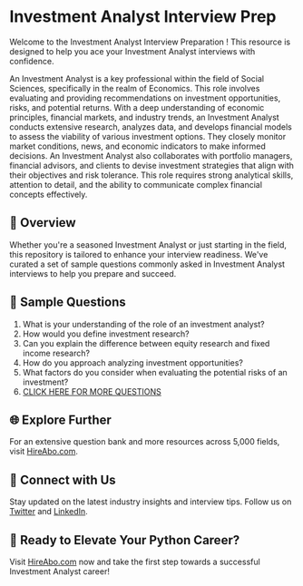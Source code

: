 # Investment Analyst Interview Prep

Welcome to the Investment Analyst Interview Preparation ! This resource is designed to help you ace your Investment Analyst interviews with confidence.

An Investment Analyst is a key professional within the field of Social Sciences, specifically in the realm of Economics. This role involves evaluating and providing recommendations on investment opportunities, risks, and potential returns. With a deep understanding of economic principles, financial markets, and industry trends, an Investment Analyst conducts extensive research, analyzes data, and develops financial models to assess the viability of various investment options. They closely monitor market conditions, news, and economic indicators to make informed decisions. An Investment Analyst also collaborates with portfolio managers, financial advisors, and clients to devise investment strategies that align with their objectives and risk tolerance. This role requires strong analytical skills, attention to detail, and the ability to communicate complex financial concepts effectively.

## 🚀 Overview

Whether you're a seasoned Investment Analyst or just starting in the field, this repository is tailored to enhance your interview readiness. We've curated a set of sample questions commonly asked in Investment Analyst interviews to help you prepare and succeed.

## 📝 Sample Questions

1. What is your understanding of the role of an investment analyst?
2. How would you define investment research?
3. Can you explain the difference between equity research and fixed income research?
4. How do you approach analyzing investment opportunities?
5. What factors do you consider when evaluating the potential risks of an investment?
6. [CLICK HERE FOR MORE QUESTIONS](https://hireabo.com/job/7_4_11/Investment%20Analyst)

## 🌐 Explore Further

For an extensive question bank and more resources across 5,000 fields, visit [HireAbo.com](https://www.hireabo.com).

## 📱 Connect with Us

Stay updated on the latest industry insights and interview tips. Follow us on [Twitter](https://twitter.com/hireabo) and [LinkedIn](https://www.linkedin.com/in/hire-abo-3609972a8/).

## 🚀 Ready to Elevate Your Python Career?

Visit [HireAbo.com](https://www.hireabo.com) now and take the first step towards a successful Investment Analyst career!